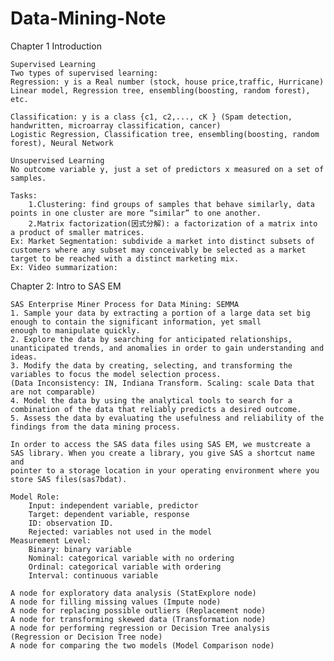 # Data-Mining-Note

Chapter 1 Introduction

    Supervised Learning 
    Two types of supervised learning:
    Regression: y is a Real number (stock, house price,traffic, Hurricane) 
    Linear model, Regression tree, ensembling(boosting, random forest), etc.

    Classification: y is a class {c1, c2,..., cK } (Spam detection, handwritten, microarray classification, cancer)
    Logistic Regression, Classification tree, ensembling(boosting, random forest), Neural Network

    Unsupervised Learning
    No outcome variable y, just a set of predictors x measured on a set of samples.

    Tasks:
        1.Clustering: find groups of samples that behave similarly, data points in one cluster are more “similar” to one another.
        2.Matrix factorization(因式分解): a factorization of a matrix into a product of smaller matrices.
    Ex: Market Segmentation: subdivide a market into distinct subsets of customers where any subset may conceivably be selected as a market 
    target to be reached with a distinct marketing mix.
    Ex: Video summarization:
    
Chapter 2: Intro to SAS EM    
    
    SAS Enterprise Miner Process for Data Mining: SEMMA
    1. Sample your data by extracting a portion of a large data set big enough to contain the significant information, yet small
    enough to manipulate quickly.
    2. Explore the data by searching for anticipated relationships, unanticipated trends, and anomalies in order to gain understanding and ideas.
    3. Modify the data by creating, selecting, and transforming the variables to focus the model selection process.
    (Data Inconsistency: IN, Indiana Transform. Scaling: scale Data that are not comparable)
    4. Model the data by using the analytical tools to search for a combination of the data that reliably predicts a desired outcome.
    5. Assess the data by evaluating the usefulness and reliability of the findings from the data mining process.

    In order to access the SAS data files using SAS EM, we mustcreate a SAS library. When you create a library, you give SAS a shortcut name and
    pointer to a storage location in your operating environment where you store SAS files(sas7bdat).

    Model Role:
        Input: independent variable, predictor
        Target: dependent variable, response
        ID: observation ID.
        Rejected: variables not used in the model
    Measurement Level:
        Binary: binary variable
        Nominal: categorical variable with no ordering
        Ordinal: categorical variable with ordering
        Interval: continuous variable

    A node for exploratory data analysis (StatExplore node)
    A node for filling missing values (Impute node)
    A node for replacing possible outliers (Replacement node)
    A node for transforming skewed data (Transformation node)
    A node for performing regression or Decision Tree analysis  (Regression or Decision Tree node)
    A node for comparing the two models (Model Comparison node)



